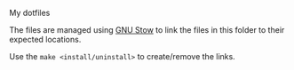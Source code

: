 My dotfiles

The files are managed using [GNU Stow](https://www.gnu.org/software/stow/) to link the files in this folder to their expected locations.

Use the `make <install/uninstall>` to create/remove the links.



